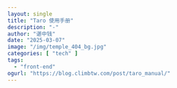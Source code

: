 ```yaml
---
layout: single
title: "Taro 使用手册"
description: "-"
author: "谌中钱"
date: "2025-03-07"
image: "/img/temple_404_bg.jpg"
categories: [ "tech" ]
tags:
  - "front-end"
ogurl: "https://blog.climbtw.com/post/taro_manual/"
---
```


<br />
<br />

<!-- @import "[TOC]" {cmd="toc" depthFrom=1 depthTo=6} -->

<!-- code_chunk_output -->

<!-- /code_chunk_output -->
